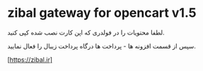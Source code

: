 # zibal gateway for opencart v1.5


لطفا محتویات را در فولدری که اپن کارت نصب شده کپی کنید.

سپس از قسمت افزونه ها - پرداخت ها درگاه پرداخت زیبال را فعال نمایید.

[https://zibal.ir]

